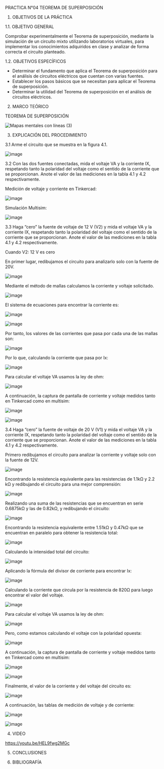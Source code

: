 PRACTICA N°04 TEOREMA DE SUPERPOSICIÓN
1. OBJETIVOS DE LA PRÁCTICA

1.1. OBJETIVO GENERAL

Comprobar experimentalmente el Teorema de superposición, mediante la simulación de un circuito mixto utilizando laboratorios virtuales, para implementar los conocimientos adquiridos en clase y analizar de forma correcta el circuito planteado.

1.2. OBJETIVOS ESPECÍFICOS

- Determinar el fundamento que aplica el Teorema de superposición para el análisis de circuitos eléctricos que cuentan con varias fuentes.
- Establecer los pasos básicos que se necesitan para aplicar el Teorema de superposición.
- Determinar la utilidad del Teorema de superposición en el análisis de circuitos eléctricos.

2. MARCO TEÓRICO

TEOREMA DE SUPERPOSICIÓN

![Mapas mentales con líneas (3)](https://user-images.githubusercontent.com/94008521/147993609-55b34682-f166-41fd-8ea1-08ad98c6b7d9.png)

3. EXPLICACIÓN DEL PROCEDIMIENTO

3.1 Arme el circuito que se muestra en la figura 4.1.

![image](https://user-images.githubusercontent.com/93960809/147992556-2d947b99-ff88-47a2-b3ed-b39a5042cc23.png)

3.2 Con las dos fuentes conectadas, mida el voltaje VA y la corriente IX, respetando tanto la polaridad del voltaje como el sentido de la corriente que se proporcionan. Anote el valor de las mediciones en la tabla 4.1 y 4.2 respectivamente.

Medición de voltaje y corriente en Tinkercad:

![image](https://user-images.githubusercontent.com/93960809/147992602-281d7017-8e54-4a6b-b571-62afa6a29a30.png)

Simulación Multisim: 

![image](https://user-images.githubusercontent.com/93960809/147992652-509c37e4-7c4d-4c8d-934a-e703924b43c6.png)

3.3 Haga “cero” la fuente de voltaje de 12 V (V2) y mida el voltaje VA y la corriente IX, respetando tanto la polaridad del voltaje como el sentido de la corriente que se proporcionan. Anote el valor de las mediciones en la tabla 4.1 y 4.2 respectivamente.

Cuando V2: 12 V es cero

En primer lugar, redibujamos el circuito para analizarlo solo con la fuente de 20V.

![image](https://user-images.githubusercontent.com/93960809/147992731-2558c1ae-ea7d-4e65-90f9-1840ecf653b2.png)

Mediante el método de mallas calculamos la corriente y voltaje solicitado. 

![image](https://user-images.githubusercontent.com/93960809/147992965-fc8ef823-d502-43d3-b9d8-3221a15ac25a.png)

El sistema de ecuaciones para encontrar la corriente es: 

![image](https://user-images.githubusercontent.com/93960809/147992995-d92ff987-7b0e-4d85-a6d0-ed44eef49ccc.png)

![image](https://user-images.githubusercontent.com/93960809/147993016-87ef2ec7-ca87-495f-a57e-c1c65a163533.png)

Por tanto, los valores de las corrientes que pasa por cada una de las mallas son: 

![image](https://user-images.githubusercontent.com/93960809/147993038-952daa2e-5645-408f-bd89-9a732c7b3a9f.png)

Por lo que, calculando la corriente que pasa por Ix:

![image](https://user-images.githubusercontent.com/93960809/147993060-209e1eb3-aaec-43af-8431-655b9742ffaf.png)

Para calcular el voltaje VA usamos la ley de ohm: 

![image](https://user-images.githubusercontent.com/93960809/147993068-ca924b6e-b6c7-4447-b98b-b426c502d037.png)

A continuación, la captura de pantalla de corriente y voltaje medidos tanto en Tinkercad como en multisim: 

![image](https://user-images.githubusercontent.com/93960809/147993101-a735605e-818d-4e79-966a-30dee70c2775.png)

![image](https://user-images.githubusercontent.com/93960809/147993110-9e94ba5e-da95-4854-a8a8-198d2d1f648a.png)

3.4 Haga “cero” la fuente de voltaje de 20 V (V1) y mida el voltaje VA y la corriente IX, respetando tanto la polaridad del voltaje como el sentido de la corriente que se proporcionan. Anote el valor de las mediciones en la tabla 4.1 y 4.2 respectivamente.

Primero redibujamos el circuito para analizar la corriente y voltaje solo con la fuente de 12V. 

![image](https://user-images.githubusercontent.com/93960809/147993127-739fc921-fb1a-4611-95e3-930f87c309e3.png)

Encontrando la resistencia equivalente para las resistencias de 1.1kΩ y 2.2 kΩ y redibujando el circuito para una mejor comprensión: 

![image](https://user-images.githubusercontent.com/93960809/147993158-2779b806-4711-48ab-9756-3fef8cc4ba14.png)

Realizando una suma de las resistencias que se encuentran en serie 0.6875kΩ y las de 0.82kΩ, y redibujando el circuito: 

![image](https://user-images.githubusercontent.com/93960809/147993169-9d694ac7-ec50-4fde-be7c-f75ab83431d2.png)

Encontrando la resistencia equivalente entre 1.51kΩ y 0.47kΩ que se encuentran en paralelo para obtener la resistencia total: 

![image](https://user-images.githubusercontent.com/93960809/147993183-18f6ee25-58a7-46de-8666-4d4a0f5eaf80.png)

Calculando la intensidad total del circuito: 

![image](https://user-images.githubusercontent.com/93960809/147993198-939b8e58-3fa0-4d9f-a27f-1da210a51b7b.png)

Aplicando la fórmula del divisor de corriente para encontrar Ix: 

![image](https://user-images.githubusercontent.com/93960809/147993221-7a844d6d-cc04-4b96-8806-f9d545ce8004.png)

Calculando la corriente que circula por la resistencia de 820Ω para luego encontrar el valor del voltaje. 

![image](https://user-images.githubusercontent.com/93960809/147993245-1b11995e-25c7-4a8d-8bbd-ac61e484d748.png)

Para calcular el voltaje VA usamos la ley de ohm: 

![image](https://user-images.githubusercontent.com/93960809/147993267-cb37087f-5aa0-4b4b-946c-c7eb6121e2db.png)

Pero, como estamos calculando el voltaje con la polaridad opuesta: 

![image](https://user-images.githubusercontent.com/93960809/147993302-c7fbb748-c62c-49e0-afc5-a1428c1737c1.png)

A continuación, la captura de pantalla de corriente y voltaje medidos tanto en Tinkercad como en multisim:

![image](https://user-images.githubusercontent.com/93960809/147993408-87f0739d-1a18-4de2-a732-15428e0bc1e8.png)

![image](https://user-images.githubusercontent.com/93960809/147993414-733c5b90-a263-431e-a9c1-fc19ef87e161.png)

Finalmente, el valor de la corriente y del voltaje del circuito es: 

![image](https://user-images.githubusercontent.com/93960809/147993320-6a45514e-1315-42b9-a159-3034470d4431.png)

A continuación, las tablas de medición de voltaje y de corriente:

![image](https://user-images.githubusercontent.com/93960809/147993420-fbc70703-a0e7-4144-a328-dcd528bbe856.png)

![image](https://user-images.githubusercontent.com/93960809/147993426-4b2fd6f4-c9df-4b8b-bd8d-548e8550d896.png)


4. VIDEO

https://youtu.be/HEL9fwg2MGc

5. CONCLUSIONES

6. BIBLIOGRAFÍA
